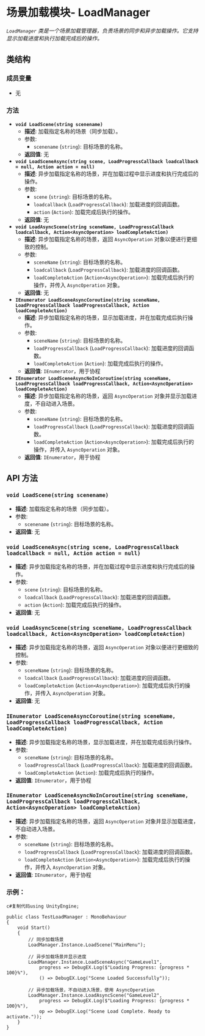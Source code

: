 

# **场景加载模块- LoadManager**



*`LoadManager` 类是一个场景加载管理器，负责场景的同步和异步加载操作。它支持显示加载进度和执行加载完成后的操作。*

## 类结构

### 成员变量

- 无

### 方法

- **`void LoadScene(string scenename)`**
  - **描述**: 加载指定名称的场景（同步加载）。
  - 参数:
    - `scenename` (`string`): 目标场景的名称。
  - **返回值**: 无
- **`void LoadSceneAsync(string scene, LoadProgressCallback loadcallback = null, Action action = null)`**
  - **描述**: 异步加载指定名称的场景，并在加载过程中显示进度和执行完成后的操作。
  - 参数:
    - `scene` (`string`): 目标场景的名称。
    - `loadcallback` (`LoadProgressCallback`): 加载进度的回调函数。
    - `action` (`Action`): 加载完成后执行的操作。
  - **返回值**: 无
- **`void LoadAsyncScene(string sceneName, LoadProgressCallback loadcallback, Action<AsyncOperation> loadCompleteAction)`**
  - **描述**: 异步加载指定名称的场景，返回 `AsyncOperation` 对象以便进行更细致的控制。
  - 参数:
    - `sceneName` (`string`): 目标场景的名称。
    - `loadcallback` (`LoadProgressCallback`): 加载进度的回调函数。
    - `loadCompleteAction` (`Action<AsyncOperation>`): 加载完成后执行的操作，并传入 `AsyncOperation` 对象。
  - **返回值**: 无
- **`IEnumerator LoadSceneAsyncCoroutine(string sceneName, LoadProgressCallback loadProgressCallback, Action loadCompleteAction)`**
  - **描述**: 异步加载指定名称的场景，显示加载进度，并在加载完成后执行操作。
  - 参数:
    - `sceneName` (`string`): 目标场景的名称。
    - `loadProgressCallback` (`LoadProgressCallback`): 加载进度的回调函数。
    - `loadCompleteAction` (`Action`): 加载完成后执行的操作。
  - **返回值**: `IEnumerator`，用于协程
- **`IEnumerator LoadSceneAsyncNoInCoroutine(string sceneName, LoadProgressCallback loadProgressCallback, Action<AsyncOperation> loadCompleteAction)`**
  - **描述**: 异步加载指定名称的场景，返回 `AsyncOperation` 对象并显示加载进度，不自动进入场景。
  - 参数:
    - `sceneName` (`string`): 目标场景的名称。
    - `loadProgressCallback` (`LoadProgressCallback`): 加载进度的回调函数。
    - `loadCompleteAction` (`Action<AsyncOperation>`): 加载完成后执行的操作，并传入 `AsyncOperation` 对象。
  - **返回值**: `IEnumerator`，用于协程

## API 方法

### `void LoadScene(string scenename)`

- **描述**: 加载指定名称的场景（同步加载）。
- 参数:
  - `scenename` (`string`): 目标场景的名称。
- **返回值**: 无

### `void LoadSceneAsync(string scene, LoadProgressCallback loadcallback = null, Action action = null)`

- **描述**: 异步加载指定名称的场景，并在加载过程中显示进度和执行完成后的操作。
- 参数:
  - `scene` (`string`): 目标场景的名称。
  - `loadcallback` (`LoadProgressCallback`): 加载进度的回调函数。
  - `action` (`Action`): 加载完成后执行的操作。
- **返回值**: 无

### `void LoadAsyncScene(string sceneName, LoadProgressCallback loadcallback, Action<AsyncOperation> loadCompleteAction)`

- **描述**: 异步加载指定名称的场景，返回 `AsyncOperation` 对象以便进行更细致的控制。
- 参数:
  - `sceneName` (`string`): 目标场景的名称。
  - `loadcallback` (`LoadProgressCallback`): 加载进度的回调函数。
  - `loadCompleteAction` (`Action<AsyncOperation>`): 加载完成后执行的操作，并传入 `AsyncOperation` 对象。
- **返回值**: 无

### `IEnumerator LoadSceneAsyncCoroutine(string sceneName, LoadProgressCallback loadProgressCallback, Action loadCompleteAction)`

- **描述**: 异步加载指定名称的场景，显示加载进度，并在加载完成后执行操作。
- 参数:
  - `sceneName` (`string`): 目标场景的名称。
  - `loadProgressCallback` (`LoadProgressCallback`): 加载进度的回调函数。
  - `loadCompleteAction` (`Action`): 加载完成后执行的操作。
- **返回值**: `IEnumerator`，用于协程

### `IEnumerator LoadSceneAsyncNoInCoroutine(string sceneName, LoadProgressCallback loadProgressCallback, Action<AsyncOperation> loadCompleteAction)`

- **描述**: 异步加载指定名称的场景，返回 `AsyncOperation` 对象并显示加载进度，不自动进入场景。
- 参数:
  - `sceneName` (`string`): 目标场景的名称。
  - `loadProgressCallback` (`LoadProgressCallback`): 加载进度的回调函数。
  - `loadCompleteAction` (`Action<AsyncOperation>`): 加载完成后执行的操作，并传入 `AsyncOperation` 对象。
- **返回值**: `IEnumerator`，用于协程

### 示例：

```
c#复制代码using UnityEngine;

public class TestLoadManager : MonoBehaviour
{
    void Start()
    {
        // 同步加载场景
        LoadManager.Instance.LoadScene("MainMenu");

        // 异步加载场景并显示进度
        LoadManager.Instance.LoadSceneAsync("GameLevel1", 
            progress => DebugEX.Log($"Loading Progress: {progress * 100}%"), 
            () => DebugEX.Log("Scene Loaded Successfully"));

        // 异步加载场景，不自动进入场景，使用 AsyncOperation
        LoadManager.Instance.LoadAsyncScene("GameLevel2",
            progress => DebugEX.Log($"Loading Progress: {progress * 100}%"),
            op => DebugEX.Log("Scene Load Complete. Ready to activate."));
    }
}
```

